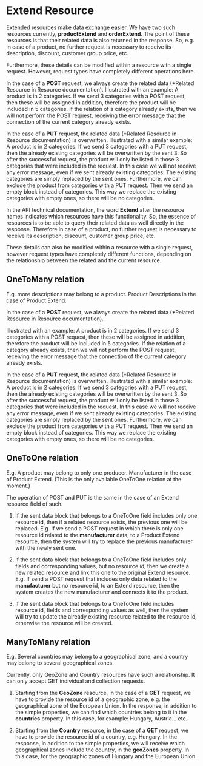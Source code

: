 # Extend Resource

Extended resources make data exchange easier. We have two such resources currently, **productExtend** and **orderExtend**.
The point of these resources is that their related data is also returned in the response.
So, e.g. in case of a product, no further request is necessary to receive its description, discount, customer group price,  etc.

Furthermore, these details can be modified within a resource with a single request.
However, request types have completely different operations here.

In the case of a **POST** request, we always create the related data (*Related Resource in Resource documentation).
Illustrated with an example: A product is in 2 categories. If we send 3 categories with a POST request, then these will be assigned in addition, therefore the product will be included in 5 categories. If the relation of a category already exists, then we will not perform the POST request, receiving the error message that the connection of the current category already exists.

In the case of a **PUT** request, the related data (*Related Resource in Resource documentation) is overwritten.
Illustrated with a similar example: A product is in 2 categories. If we send 3 categories with a PUT request, then the already existing categories will be overwritten by the sent 3. So after the successful request, the product will only be listed in those 3 categories that were included in the request. In this case we will not receive any error message, even if we sent already existing categories. The existing categories are simply replaced by the sent ones.
Furthermore, we can exclude the product from categories with a PUT request. Then we send an empty block instead of categories. This way we replace the existing categories with empty ones, so there will be no categories.

In the API technical documentation, the word **Extend** after the resource names indicates which resources have this functionality.
So, the essence of resources is to be able to query their related data as well directly in the response. Therefore in case of a product, no further request is necessary to receive its description, discount, customer group price,  etc.

These details can also be modified within a resource with a single request, however request types have completely different functions, depending on the relationship between the related and the current resource.

## OneToMany relation

E.g. more descriptions may belong to a product. Product Descriptions in the case of Product Extend.

In the case of a **POST** request, we always create the related data (*Related Resource in Resource documentation).

Illustrated with an example: A product is in 2 categories. If we send 3 categories with a POST request, then these will be assigned in addition, therefore the product will be included in 5 categories. If the relation of a category already exists, then we will not perform the POST request, receiving the error message that the connection of the current category already exists.

In the case of a **PUT** request, the related data (*Related Resource in Resource documentation) is overwritten.
Illustrated with a similar example: A product is in 2 categories. If we send 3 categories with a PUT request, then the already existing categories will be overwritten by the sent 3. So after the successful request, the product will only be listed in those 3 categories that were included in the request. In this case we will not receive any error message, even if we sent already existing categories. The existing categories are simply replaced by the sent ones.
Furthermore, we can exclude the product from categories with a PUT request. Then we send an empty block instead of categories. This way we replace the existing categories with empty ones, so there will be no categories.

## OneToOne relation

E.g. A product may belong to only one producer. Manufacturer in the case of Product Extend. (This is the only available OneToOne relation at the moment.)

The operation of POST and PUT is the same in the case of an Extend resource field of such.

1. If the sent data block that belongs to a OneToOne field includes only one resource id, then if a related resource exists, the previous one will be replaced.
   E.g. If we send a POST request in which there is only one resource id related to the **manufacturer** data, to a Product Extend resource, then the system will try to replace the previous manufacturer with the newly sent one.

2. If the sent data block that belongs to a OneToOne field includes only fields and corresponding values, but no resource id, then we create a new related resource and link this one to the original Extend resource.
   E.g. If send a POST request that includes only data related to the **manufacturer** but no resource id, to an Extend resource, then the system creates the new manufacturer and connects it to the product.

3. If the sent data block that belongs to a OneToOne field includes resource id, fields and corresponding values as well, then the system will try to update the already existing resource related to the resource id, otherwise the resource will be created.

## ManyToMany relation

E.g. Several countries may belong to a geographical zone, and a country may belong to several geographical zones.

Currently, only GeoZone and Country resources have such a relationship. It can only accept GET individual and collection requests.
1. Starting from the **GeoZone** resource, in the case of a **GET** request, we have to provide the resource id of a geographic zone, e.g. the geographical zone of the European Union. In the response, in addition to the simple properties, we can find which countries belong to it in the **countries** property. In this case, for example: Hungary, Austria... etc.

2. Starting from the **Country** resource, in the case of a **GET** request, we have to provide the resource id of a country, e.g. Hungary. In the response, in addition to the simple properties, we will receive which geographical zones include the country, in the **geoZones** property. In this case, for the geographic zones of Hungary and the European Union.
